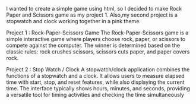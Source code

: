 I wanted to create a simple game using html, so I decided to make Rock Paper and Scissors game as my project 1. Also,my second project is a stopwatch and clock working together in a pink theme.

Project 1 : Rock-Paper-Scissors Game
The Rock-Paper-Scissors game is a simple interactive game where players choose rock, paper, or scissors
to compete against the computer. The winner is determined based on the classic rules: rock crushes
scissors, scissors cuts paper, and paper covers rock.

Project 2 : Stop Watch / Clock
A stopwatch/clock application combines the functions of a stopwatch and a clock. It allows users to
measure elapsed time with start, stop, and reset features, while also displaying the current time. The
interface typically shows hours, minutes, and seconds, providing a versatile tool for timing activities and
checking the time simultaneously
